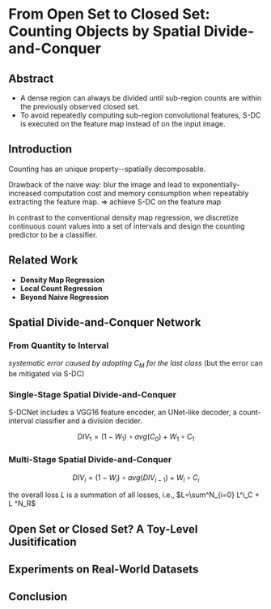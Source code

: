 # From Open Set to Closed Set: Counting Objects by Spatial Divide-and-Conquer

## Abstract
- A dense region can always be divided until sub-region counts are within the previously observed closed set.
- To avoid repeatedly computing sub-region convolutional features, S-DC is executed on the feature map instead of on the input image. 

## Introduction

Counting has an unique property--spatially decomposable.

Drawback of the naive way: blur the image and lead to exponentially-increased computation cost and memory consumption when repeatably extracting the feature map. => achieve S-DC on the feature map

In contrast to the conventional density map regression, we discretize continuous count values into a set of intervals and design the counting predictor to be a classifier.

## Related Work

- **Density Map Regression**
- **Local Count Regression**
- **Beyond Naive Regression**

## Spatial Divide-and-Conquer Network

### From Quantity to Interval

*systematic error caused by adopting $C_M$ for the last class* (but the error can be mitigated via S-DC)

### Single-Stage Spatial Divide-and-Conquer

S-DCNet includes a VGG16 feature encoder, an UNet-like decoder, a count-interval classifier and a division decider.

$$DIV_1 = (1 - W_1) \circ avg(C_0) + W_1 \circ C_1$$

### Multi-Stage Spatial Divide-and-Conquer

$$DIV_i = (1 - W_i) \circ avg(DIV_{i-1}) + W_i \circ C_i$$

the overall loss $L$ is a summation of all losses, i.e., $L=\sum^N_{i=0} L^i_C + L ^N_R$

## Open Set or Closed Set? A Toy-Level Jusitification

## Experiments on Real-World Datasets

## Conclusion
